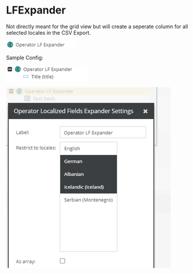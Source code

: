 # LFExpander

Not directly meant for the grid view but will create a seperate column for all selected locales in the CSV Export.

![Setting](../../../img/gridconfig/operator_lfexpander_symbol.png)

Sample Config: 
    
![Setting](../../../img/gridconfig/operator_lfexpander_sample.png)

![Setting](../../../img/gridconfig/operator_lfexpander_sample1.png)









